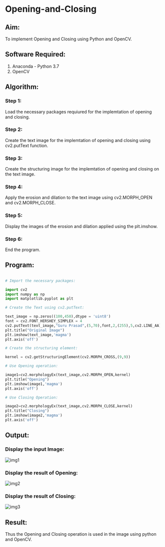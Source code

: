 # Opening-and-Closing

## Aim:

To implement Opening and Closing using Python and OpenCV.

## Software Required:

1. Anaconda - Python 3.7
2. OpenCV

## Algorithm:

### Step 1:

Load the necessary packages requiured for the implemtation of opening and closing.

### Step 2:

Create the text image for the implemtation of opening and closing using cv2.putText function.

### Step 3:

Create the structuring image for the implemtation of opening and closing on the text image.

### Step 4:

Apply the erosion and dilation to the text image using cv2.MORPH_OPEN and cv2.MORPH_CLOSE.

### Step 5:

Display the images of the erosion and dilation applied using the plt.imshow.

### Step 6:

End the program.
 
## Program:

``` python

# Import the necessary packages:

import cv2
import numpy as np
import matplotlib.pyplot as plt

# Create the Text using cv2.putText:

text_image = np.zeros((100,450),dtype = 'uint8')
font = cv2.FONT_HERSHEY_SIMPLEX = 4
cv2.putText(text_image,"Guru Prasad",(5,70),font,2,(255),5,cv2.LINE_AA)
plt.title("Original Image")
plt.imshow(text_image,'magma')
plt.axis('off')

# Create the structuring element:

kernel = cv2.getStructuringElement(cv2.MORPH_CROSS,(9,9))

# Use Opening operation:

image1=cv2.morphologyEx(text_image,cv2.MORPH_OPEN,kernel)
plt.title("Opening")
plt.imshow(image1,'magma')
plt.axis('off')

# Use Closing Operation:

image2=cv2.morphologyEx(text_image,cv2.MORPH_CLOSE,kernel)
plt.title("Closing")
plt.imshow(image2,'magma')
plt.axis('off')

```

## Output:

### Display the input Image:

![img1](https://github.com/Guruprasad21002001/Opening-and-Closing/assets/95342910/fac09670-7e18-43c2-b2e3-d783dbefa765)

### Display the result of Opening:

![img2](https://github.com/Guruprasad21002001/Opening-and-Closing/assets/95342910/4220f9d0-c27e-4e6f-af7d-c0b9852b3b47)

### Display the result of Closing:

![img3](https://github.com/Guruprasad21002001/Opening-and-Closing/assets/95342910/d65cd116-73a0-43cf-872f-db17ca73873e)

## Result:

Thus the Opening and Closing operation is used in the image using python and OpenCV.

